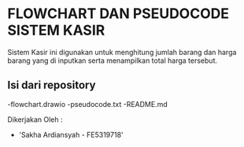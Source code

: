 # FLOWCHART DAN PSEUDOCODE SISTEM KASIR

Sistem Kasir ini digunakan untuk menghitung jumlah barang dan harga barang yang di inputkan serta menampilkan total harga tersebut.

## Isi dari repository
-flowchart.drawio
-pseudocode.txt
-README.md

Dikerjakan Oleh :
- 'Sakha Ardiansyah - FE5319718'



